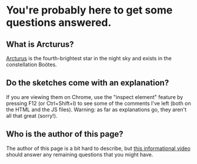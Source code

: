 # You're probably here to get some questions answered.


## What is Arcturus?
[Arcturus](https://en.wikipedia.org/wiki/Arcturus) is the fourth-brightest star in the night sky and exists in the constellation Boötes.

## Do the sketches come with an explanation?
If you are viewing them on Chrome, use the "inspect element" feature by pressing F12 (or Ctrl+Shift+I) to see some of the comments I've left (both on the HTML and the JS files).
Warning: as far as explanations go, they aren't all that great (sorry!). 

## Who is the author of this page?
The author of this page is a bit hard to describe, but [this informational video](https://www.youtube.com/watch?v=ID_L0aGI9bg) should answer any remaining questions that you might have.





